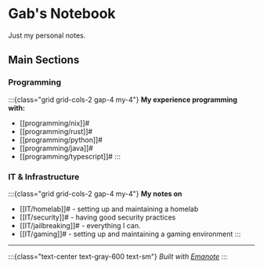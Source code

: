 # Gab's Notebook

Just my personal notes.

## Main Sections

### Programming

:::{class="grid grid-cols-2 gap-4 my-4"}
**My experience programming with:**

- [[programming/nix]]# 
- [[programming/rust]]# 
- [[programming/python]]# 
- [[programming/java]]# 
- [[programming/typescript]]# 
:::

### IT & Infrastructure

:::{class="grid grid-cols-2 gap-4 my-4"}
**My notes on**

- [[IT/homelab]]# - setting up and maintaining a homelab
- [[IT/security]]# - having good security practices
- [[IT/jailbreaking]]# - everything I can.
- [[IT/gaming]]# - setting up and maintaining a gaming environment
:::

---

:::{class="text-center text-gray-600 text-sm"}
*Built with [Emanote](https://emanote.srid.ca)*
:::
